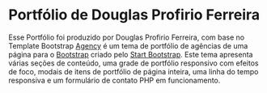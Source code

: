 # Portfólio de Douglas Profirio Ferreira

Esse Portfólio foi produzido por Douglas Profirio Ferreira, com base no Template Bootstrap [Agency](https://startbootstrap.com/template-overviews/agency/) é um tema de portfólio de agências de uma página para o [Bootstrap](http://getbootstrap.com/) criado pelo [Start Bootstrap](http://startbootstrap.com/). Este tema apresenta várias seções de conteúdo, uma grade de portfólio responsivo com efeitos de foco, modais de itens de portfólio de página inteira, uma linha do tempo responsiva e um formulário de contato PHP em funcionamento.


